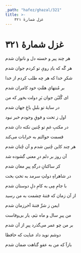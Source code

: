 ```yaml
---
_path: "hafez/ghazal/321"
title: >-
    غزل شمارهٔ ۳۲۱
---
```

# غزل شمارهٔ ۳۲۱

<div class="b" id="bn1"><div class="m1"><p>هر چند پیر و خسته دل و ناتوان شدم</p></div>
<div class="m2"><p>هر گَه که یادِ رویِ تو کردم جوان شدم</p></div></div>
<div class="b" id="bn2"><div class="m1"><p>شکرِ خدا که هر چه طلب کردم از خدا</p></div>
<div class="m2"><p>بر مُنتهایِ همَّتِ خود کامران شدم</p></div></div>
<div class="b" id="bn3"><div class="m1"><p>ای گُلبُن جوان بَرِ دولت بخور که من</p></div>
<div class="m2"><p>در سایهٔ تو بلبلِ باغِ جهان شدم</p></div></div>
<div class="b" id="bn4"><div class="m1"><p>اول ز تحت و فوقِ وجودم خبر نبود</p></div>
<div class="m2"><p>در مکتبِ غمِ تو چُنین نکته دان شدم</p></div></div>
<div class="b" id="bn5"><div class="m1"><p>قسمت حوالتم به خرابات می‌کند</p></div>
<div class="m2"><p>هر چند کاین چُنین شدم و آن چُنان شدم</p></div></div>
<div class="b" id="bn6"><div class="m1"><p>آن روز بر دلم درِ معنی گشوده شد</p></div>
<div class="m2"><p>کز ساکنانِ درگهِ پیرِ مغان شدم</p></div></div>
<div class="b" id="bn7"><div class="m1"><p>در شاهراهِ دولتِ سرمد به تختِ بخت</p></div>
<div class="m2"><p>با جامِ مِی به کامِ دلِ دوستان شدم</p></div></div>
<div class="b" id="bn8"><div class="m1"><p>از آن زمان که فتنهٔ چشمت به من رسید</p></div>
<div class="m2"><p>ایمن ز شرِّ فتنهٔ آخرزمان شدم</p></div></div>
<div class="b" id="bn9"><div class="m1"><p>من پیرِ سال و ماه نیَم، یار بی‌وفاست</p></div>
<div class="m2"><p>بر من چو عمر می‌گذرد پیرِ از آن شدم</p></div></div>
<div class="b" id="bn10"><div class="m1"><p>دوشم نوید داد عنایت که حافظا</p></div>
<div class="m2"><p>بازآ که من به عفوِ گناهت ضمان شدم</p></div></div>
